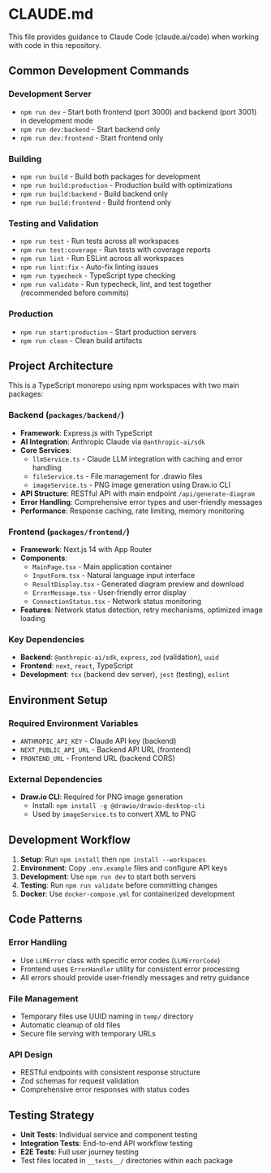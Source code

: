 # CLAUDE.md

This file provides guidance to Claude Code (claude.ai/code) when working with code in this repository.

## Common Development Commands

### Development Server
- `npm run dev` - Start both frontend (port 3000) and backend (port 3001) in development mode
- `npm run dev:backend` - Start backend only
- `npm run dev:frontend` - Start frontend only

### Building
- `npm run build` - Build both packages for development
- `npm run build:production` - Production build with optimizations
- `npm run build:backend` - Build backend only
- `npm run build:frontend` - Build frontend only

### Testing and Validation
- `npm run test` - Run tests across all workspaces
- `npm run test:coverage` - Run tests with coverage reports
- `npm run lint` - Run ESLint across all workspaces
- `npm run lint:fix` - Auto-fix linting issues
- `npm run typecheck` - TypeScript type checking
- `npm run validate` - Run typecheck, lint, and test together (recommended before commits)

### Production
- `npm run start:production` - Start production servers
- `npm run clean` - Clean build artifacts

## Project Architecture

This is a TypeScript monorepo using npm workspaces with two main packages:

### Backend (`packages/backend/`)
- **Framework**: Express.js with TypeScript
- **AI Integration**: Anthropic Claude via `@anthropic-ai/sdk`
- **Core Services**:
  - `llmService.ts` - Claude LLM integration with caching and error handling
  - `fileService.ts` - File management for .drawio files
  - `imageService.ts` - PNG image generation using Draw.io CLI
- **API Structure**: RESTful API with main endpoint `/api/generate-diagram`
- **Error Handling**: Comprehensive error types and user-friendly messages
- **Performance**: Response caching, rate limiting, memory monitoring

### Frontend (`packages/frontend/`)
- **Framework**: Next.js 14 with App Router
- **Components**:
  - `MainPage.tsx` - Main application container
  - `InputForm.tsx` - Natural language input interface
  - `ResultDisplay.tsx` - Generated diagram preview and download
  - `ErrorMessage.tsx` - User-friendly error display
  - `ConnectionStatus.tsx` - Network status monitoring
- **Features**: Network status detection, retry mechanisms, optimized image loading

### Key Dependencies
- **Backend**: `@anthropic-ai/sdk`, `express`, `zod` (validation), `uuid`
- **Frontend**: `next`, `react`, TypeScript
- **Development**: `tsx` (backend dev server), `jest` (testing), `eslint`

## Environment Setup

### Required Environment Variables
- `ANTHROPIC_API_KEY` - Claude API key (backend)
- `NEXT_PUBLIC_API_URL` - Backend API URL (frontend)
- `FRONTEND_URL` - Frontend URL (backend CORS)

### External Dependencies
- **Draw.io CLI**: Required for PNG image generation
  - Install: `npm install -g @drawio/drawio-desktop-cli`
  - Used by `imageService.ts` to convert XML to PNG

## Development Workflow

1. **Setup**: Run `npm install` then `npm install --workspaces`
2. **Environment**: Copy `.env.example` files and configure API keys
3. **Development**: Use `npm run dev` to start both servers
4. **Testing**: Run `npm run validate` before committing changes
5. **Docker**: Use `docker-compose.yml` for containerized development

## Code Patterns

### Error Handling
- Use `LLMError` class with specific error codes (`LLMErrorCode`)
- Frontend uses `ErrorHandler` utility for consistent error processing
- All errors should provide user-friendly messages and retry guidance

### File Management
- Temporary files use UUID naming in `temp/` directory
- Automatic cleanup of old files
- Secure file serving with temporary URLs

### API Design
- RESTful endpoints with consistent response structure
- Zod schemas for request validation
- Comprehensive error responses with status codes

## Testing Strategy

- **Unit Tests**: Individual service and component testing
- **Integration Tests**: End-to-end API workflow testing
- **E2E Tests**: Full user journey testing
- Test files located in `__tests__/` directories within each package